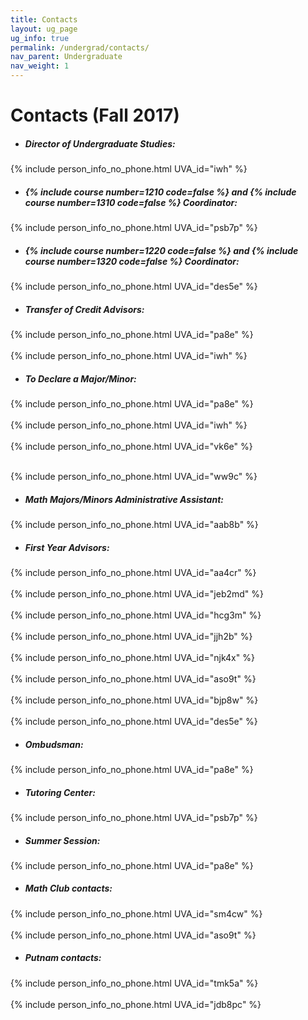 ```yaml
---
title: Contacts
layout: ug_page
ug_info: true
permalink: /undergrad/contacts/
nav_parent: Undergraduate
nav_weight: 1
---
```


<h1 class="mb-4">Contacts (Fall 2017)</h1>

- ##### Director of Undergraduate Studies:<br>
{% include person_info_no_phone.html UVA_id="iwh" %}

- <h5>{% include course number=1210 code=false %} and {% include course number=1310 code=false %} Coordinator:</h5>
{% include person_info_no_phone.html UVA_id="psb7p" %}

- <h5>{% include course number=1220 code=false %} and {% include course number=1320 code=false %} Coordinator:</h5>
{% include person_info_no_phone.html UVA_id="des5e" %}

- ##### Transfer of Credit Advisors:<br>
{% include person_info_no_phone.html UVA_id="pa8e" %}<br><br class="hidden-sm-up">
{% include person_info_no_phone.html UVA_id="iwh" %}

- ##### To Declare a Major/Minor:<br>
{% include person_info_no_phone.html UVA_id="pa8e" %}<br><br class="hidden-sm-up">
{% include person_info_no_phone.html UVA_id="iwh" %}<br><br class="hidden-sm-up">
{% include person_info_no_phone.html UVA_id="vk6e" %}<br><br class="hidden-sm-up">
<!-- {% include person_info_no_phone.html UVA_id="tam7b" %}<br><br class="hidden-sm-up"> -->
{% include person_info_no_phone.html UVA_id="ww9c" %}

- ##### Math Majors/Minors Administrative Assistant:<br>
{% include person_info_no_phone.html UVA_id="aab8b" %}

- ##### First Year Advisors:<br>
{% include person_info_no_phone.html UVA_id="aa4cr" %}<br><br class="hidden-sm-up">
{% include person_info_no_phone.html UVA_id="jeb2md" %}<br><br class="hidden-sm-up">
{% include person_info_no_phone.html UVA_id="hcg3m" %}<br><br class="hidden-sm-up">
{% include person_info_no_phone.html UVA_id="jjh2b" %}<br><br class="hidden-sm-up">
{% include person_info_no_phone.html UVA_id="njk4x" %}<br><br class="hidden-sm-up">
{% include person_info_no_phone.html UVA_id="aso9t" %}<br><br class="hidden-sm-up">
{% include person_info_no_phone.html UVA_id="bjp8w" %}<br><br class="hidden-sm-up">
{% include person_info_no_phone.html UVA_id="des5e" %}

- ##### Ombudsman:<br>
{% include person_info_no_phone.html UVA_id="pa8e" %}

- ##### Tutoring Center:<br>
{% include person_info_no_phone.html UVA_id="psb7p" %}

- ##### Summer Session:<br>
{% include person_info_no_phone.html UVA_id="pa8e" %}

- ##### Math Club contacts:<br>
{% include person_info_no_phone.html UVA_id="sm4cw" %}<br><br class="hidden-sm-up">
{% include person_info_no_phone.html UVA_id="aso9t" %}

- ##### Putnam contacts:<br>
{% include person_info_no_phone.html UVA_id="tmk5a" %}<br><br class="hidden-sm-up">
{% include person_info_no_phone.html UVA_id="jdb8pc" %}
